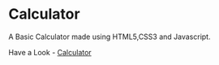# Calculator
A Basic Calculator made using HTML5,CSS3 and Javascript.

Have a Look - [Calculator](https://ujju20.github.io/Calculator/)
